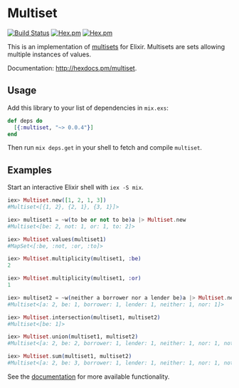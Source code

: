 # Multiset

[![Build Status](https://api.travis-ci.org/hilverd/multiset-elixir.svg?branch=master)](https://travis-ci.org/hilverd/multiset-elixir)
[![Hex.pm](https://img.shields.io/hexpm/v/multiset.svg?style=flat-square)](https://hex.pm/packages/multiset)
[![Hex.pm](https://img.shields.io/hexpm/dt/multiset.svg?style=flat-square)](https://hex.pm/packages/multiset)

This is an implementation of [multisets](https://en.wikipedia.org/wiki/Multiset) for
Elixir. Multisets are sets allowing multiple instances of values.

Documentation: http://hexdocs.pm/multiset.

## Usage

Add this library to your list of dependencies in `mix.exs`:

``` elixir
def deps do
  [{:multiset, "~> 0.0.4"}]
end
```

Then run `mix deps.get` in your shell to fetch and compile `multiset`.

## Examples

Start an interactive Elixir shell with `iex -S mix`.

``` elixir
iex> Multiset.new([1, 2, 1, 3])
#Multiset<[{1, 2}, {2, 1}, {3, 1}]>

iex> multiset1 = ~w(to be or not to be)a |> Multiset.new
#Multiset<[be: 2, not: 1, or: 1, to: 2]>

iex> Multiset.values(multiset1)
#MapSet<[:be, :not, :or, :to]>

iex> Multiset.multiplicity(multiset1, :be)
2

iex> Multiset.multiplicity(multiset1, :or)
1

iex> multiset2 = ~w(neither a borrower nor a lender be)a |> Multiset.new
#Multiset<[a: 2, be: 1, borrower: 1, lender: 1, neither: 1, nor: 1]>

iex> Multiset.intersection(multiset1, multiset2)
#Multiset<[be: 1]>

iex> Multiset.union(multiset1, multiset2)
#Multiset<[a: 2, be: 2, borrower: 1, lender: 1, neither: 1, nor: 1, not: 1, or: 1, to: 2]>

iex> Multiset.sum(multiset1, multiset2)
#Multiset<[a: 2, be: 3, borrower: 1, lender: 1, neither: 1, nor: 1, not: 1, or: 1, to: 2]>
```

See the [documentation](http://hexdocs.pm/multiset) for more available functionality.
